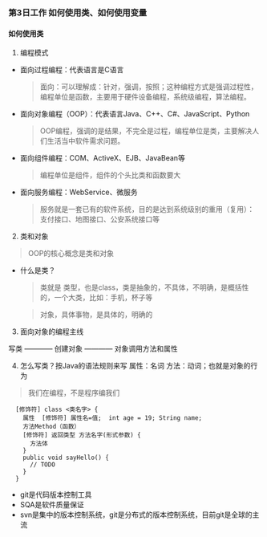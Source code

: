 ### 第3日工作 如何使用类、如何使用变量

#### 如何使用类

1. 编程模式

  - 面向过程编程：代表语言是C语言
    > 面向：可以理解成：针对，强调，按照；这种编程方式是强调过程性，编程单位是函数，主要用于硬件设备编程，系统级编程，算法编程。

  - 面向对象编程（OOP）：代表语言Java、C++、C#、JavaScript、Python
    > OOP编程，强调的是结果，不完全是过程，编程单位是类，主要解决人们生活当中软件需求问题。

  - 面向组件编程：COM、ActiveX、EJB、JavaBean等
    > 编程单位是组件，组件的个头比类和函数要大

  - 面向服务编程：WebService、微服务
    > 服务就是一套已有的软件系统，目的是达到系统级别的重用（复用）：支付接口、地图接口、公安系统接口等

2. 类和对象
  > OOP的核心概念是类和对象

  - 什么是类？
    > 类就是 类型，也是class，类是抽象的，不具体，不明确，是概括性的，一个大类，比如：手机，杯子等

    > 对象，具体事物，是具体的，明确的

3. 面向对象的编程主线

  写类 ———— 创建对象 ———— 对象调用方法和属性

4. 怎么写类？按Java的语法规则来写
  属性：名词
  方法：动词；也就是对象的行为
  > 我们在编程，不是程序编我们

  ```
    [修饰符] class <类名字> {
      属性  [修饰符] 属性名=值;  int age = 19; String name;
      方法Method（函数）
      [修饰符] 返回类型 方法名字(形式参数) {
        方法体
      }
      public void sayHello() {
        // TODO
      }
    }
  ```

  - git是代码版本控制工具
  - SQA是软件质量保证
  - svn是集中的版本控制系统，git是分布式的版本控制系统，目前git是全球的主流
